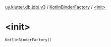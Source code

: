 [uy.klutter.db.jdbi.v3](../index.md) / [KotlinBinderFactory](index.md) / [&lt;init&gt;](.)


# &lt;init&gt;
`KotlinBinderFactory()`


